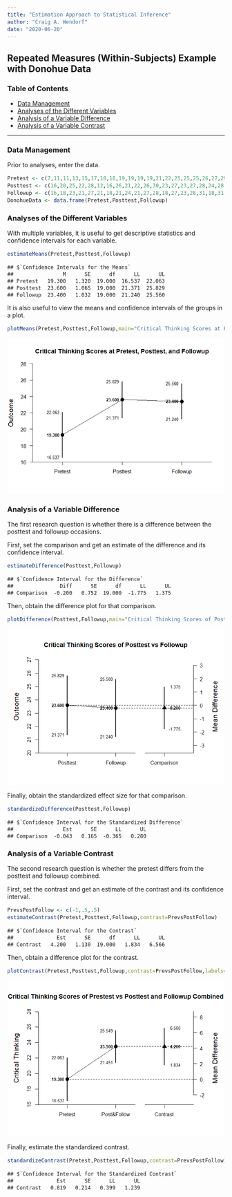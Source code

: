 ```yaml
---
title: "Estimation Approach to Statistical Inference"
author: "Craig A. Wendorf"
date: "2020-06-20"
---
```


## Repeated Measures (Within-Subjects) Example with Donohue Data

### Table of Contents

- [Data Management](#data-management)
- [Analyses of the Different Variables](#analyses-of-the-different-variables)
- [Analysis of a Variable Difference](#analysis-of-a-variable-difference)
- [Analysis of a Variable Contrast](#analysis-of-a-variable-contrast)

---

### Data Management

Prior to analyses, enter the data.


```r
Pretest <- c(7,11,11,13,15,17,18,18,19,19,19,19,21,22,25,25,25,26,27,29)
Posttest <- c(16,20,25,22,28,12,16,26,21,22,26,30,23,27,23,27,28,24,28,28)
Followup <- c(16,18,23,21,27,21,18,21,24,21,27,28,18,27,23,28,31,18,31,27)
DonohueData <- data.frame(Pretest,Posttest,Followup)
```

### Analyses of the Different Variables

With multiple variables, it is useful to get descriptive statistics and confidence intervals for each variable.


```r
estimateMeans(Pretest,Posttest,Followup)
```

```
## $`Confidence Intervals for the Means`
##                M      SE      df      LL      UL
## Pretest   19.300   1.320  19.000  16.537  22.063
## Posttest  23.600   1.065  19.000  21.371  25.829
## Followup  23.400   1.032  19.000  21.240  25.560
```

It is also useful to view the means and confidence intervals of the groups in a plot.


```r
plotMeans(Pretest,Posttest,Followup,main="Critical Thinking Scores at Pretest, Posttest, and Followup",ylab="Critical Thinking Score")
```

![](figures/Donohue-Means-1.png)<!-- -->
 
### Analysis of a Variable Difference

The first research question is whether there is a difference between the posttest and followup occasions.

First, set the comparison and get an estimate of the difference and its confidence interval.


```r
estimateDifference(Posttest,Followup)
```

```
## $`Confidence Interval for the Difference`
##               Diff      SE      df      LL      UL
## Comparison  -0.200   0.752  19.000  -1.775   1.375
```

Then, obtain the difference plot for that comparison.


```r
plotDifference(Posttest,Followup,main="Critical Thinking Scores of Posttest vs Followup",ylab="Critical Thinking Score")
```

![](figures/Donohue-Difference-1.png)<!-- -->

Finally, obtain the standardized effect size for that comparison.


```r
standardizeDifference(Posttest,Followup)
```

```
## $`Confidence Interval for the Standardized Difference`
##                Est      SE      LL      UL
## Comparison  -0.043   0.165  -0.365   0.280
```

### Analysis of a Variable Contrast

The second research question is whether the pretest differs from the posttest and followup combined.

First, set the contrast and get an estimate of the contrast and its confidence interval.


```r
PrevsPostFollow <- c(-1,.5,.5)
estimateContrast(Pretest,Posttest,Followup,contrast=PrevsPostFollow)
```

```
## $`Confidence Interval for the Contrast`
##              Est      SE      df      LL      UL
## Contrast   4.200   1.130  19.000   1.834   6.566
```

Then, obtain a difference plot for the contrast.


```r
plotContrast(Pretest,Posttest,Followup,contrast=PrevsPostFollow,labels=c("Pretest","Post&Follow"),main="Critical Thinking Scores of Prestest vs Posttest and Followup Combined",ylab="Critical Thinking Score")
```

![](figures/Donohue-Contrast-1.png)<!-- -->

Finally, estimate the standardized contrast.


```r
standardizeContrast(Pretest,Posttest,Followup,contrast=PrevsPostFollow)
```

```
## $`Confidence Interval for the Standardized Contrast`
##              Est      SE      LL      UL
## Contrast   0.819   0.214   0.399   1.239
```

